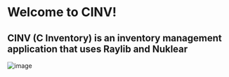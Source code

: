 # Welcome to CINV!

## CINV (C Inventory) is an inventory management application that uses Raylib and Nuklear

![image](https://github.com/jga01/cinv/assets/46873180/1d702361-6cf1-46d9-9f5b-00b33efbd148)
